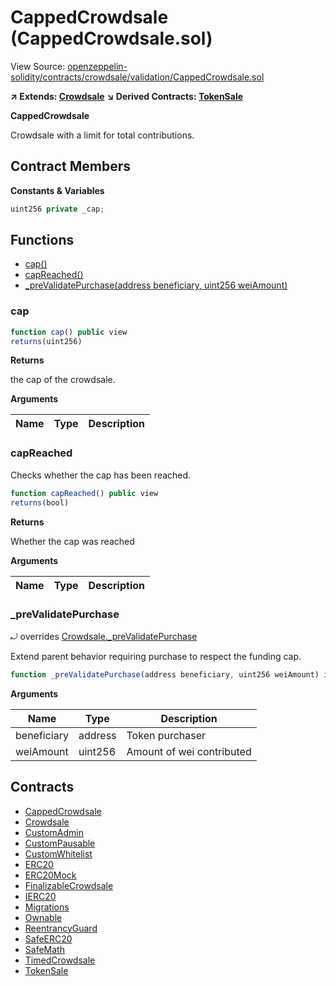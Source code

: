 # CappedCrowdsale (CappedCrowdsale.sol)

View Source: [openzeppelin-solidity/contracts/crowdsale/validation/CappedCrowdsale.sol](../openzeppelin-solidity/contracts/crowdsale/validation/CappedCrowdsale.sol)

**↗ Extends: [Crowdsale](Crowdsale.md)**
**↘ Derived Contracts: [TokenSale](TokenSale.md)**

**CappedCrowdsale**

Crowdsale with a limit for total contributions.

## Contract Members
**Constants & Variables**

```js
uint256 private _cap;

```

## Functions

- [cap()](#cap)
- [capReached()](#capreached)
- [_preValidatePurchase(address beneficiary, uint256 weiAmount)](#_prevalidatepurchase)

### cap

```js
function cap() public view
returns(uint256)
```

**Returns**

the cap of the crowdsale.

**Arguments**

| Name        | Type           | Description  |
| ------------- |------------- | -----|

### capReached

Checks whether the cap has been reached.

```js
function capReached() public view
returns(bool)
```

**Returns**

Whether the cap was reached

**Arguments**

| Name        | Type           | Description  |
| ------------- |------------- | -----|

### _preValidatePurchase

⤾ overrides [Crowdsale._preValidatePurchase](Crowdsale.md#_prevalidatepurchase)

Extend parent behavior requiring purchase to respect the funding cap.

```js
function _preValidatePurchase(address beneficiary, uint256 weiAmount) internal view
```

**Arguments**

| Name        | Type           | Description  |
| ------------- |------------- | -----|
| beneficiary | address | Token purchaser | 
| weiAmount | uint256 | Amount of wei contributed | 

## Contracts

* [CappedCrowdsale](CappedCrowdsale.md)
* [Crowdsale](Crowdsale.md)
* [CustomAdmin](CustomAdmin.md)
* [CustomPausable](CustomPausable.md)
* [CustomWhitelist](CustomWhitelist.md)
* [ERC20](ERC20.md)
* [ERC20Mock](ERC20Mock.md)
* [FinalizableCrowdsale](FinalizableCrowdsale.md)
* [IERC20](IERC20.md)
* [Migrations](Migrations.md)
* [Ownable](Ownable.md)
* [ReentrancyGuard](ReentrancyGuard.md)
* [SafeERC20](SafeERC20.md)
* [SafeMath](SafeMath.md)
* [TimedCrowdsale](TimedCrowdsale.md)
* [TokenSale](TokenSale.md)
